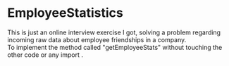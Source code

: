 # EmployeeStatistics
This is just an online interview exercise I got, solving a problem regarding incoming raw data about employee friendships in a company.
<br>
To implement the method called "getEmployeeStats" without touching the other code or any import . 
<br>

